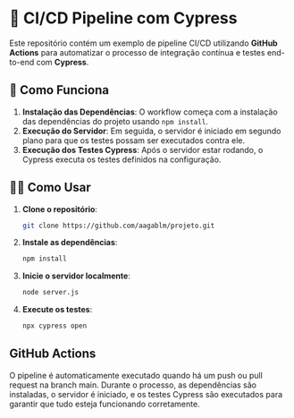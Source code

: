 # 🚀 CI/CD Pipeline com Cypress 

Este repositório contém um exemplo de pipeline CI/CD utilizando **GitHub Actions** para automatizar o processo de integração contínua e testes end-to-end com **Cypress**.

## 🔧 Como Funciona 

1. **Instalação das Dependências**: O workflow começa com a instalação das dependências do projeto usando `npm install`.
2. **Execução do Servidor**: Em seguida, o servidor é iniciado em segundo plano para que os testes possam ser executados contra ele.
3. **Execução dos Testes Cypress**: Após o servidor estar rodando, o Cypress executa os testes definidos na configuração.

## 👩‍💻 Como Usar

1. **Clone o repositório**:
   
   ```bash
   git clone https://github.com/aagablm/projeto.git

3. **Instale as dependências**:
   
   ```bash
   npm install

5. **Inicie o servidor localmente**:
   
   ```bash
   node server.js

7. **Execute os testes**:
   
   ```bash
   npx cypress open

## GitHub Actions
O pipeline é automaticamente executado quando há um push ou pull request na branch main.
Durante o processo, as dependências são instaladas, o servidor é iniciado, e os testes Cypress são executados para garantir que tudo esteja funcionando corretamente.


